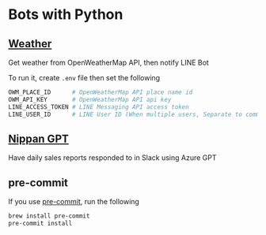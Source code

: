 # Bots with Python

## [Weather](https://github.com/kurosame/bots-python/blob/master/bots/weather.py)

Get weather from OpenWeatherMap API, then notify LINE Bot

To run it, create `.env` file then set the following

```sh
OWM_PLACE_ID      # OpenWeatherMap API place name id
OWM_API_KEY       # OpenWeatherMap API api key
LINE_ACCESS_TOKEN # LINE Messaging API access token
LINE_USER_ID      # LINE User ID (When multiple users, Separate to comma)
```

## [Nippan GPT](https://github.com/kurosame/nippan-gpt)

Have daily sales reports responded to in Slack using Azure GPT

## pre-commit

If you use [pre-commit](https://github.com/pre-commit/pre-commit), run the following

```sh
brew install pre-commit
pre-commit install
```
